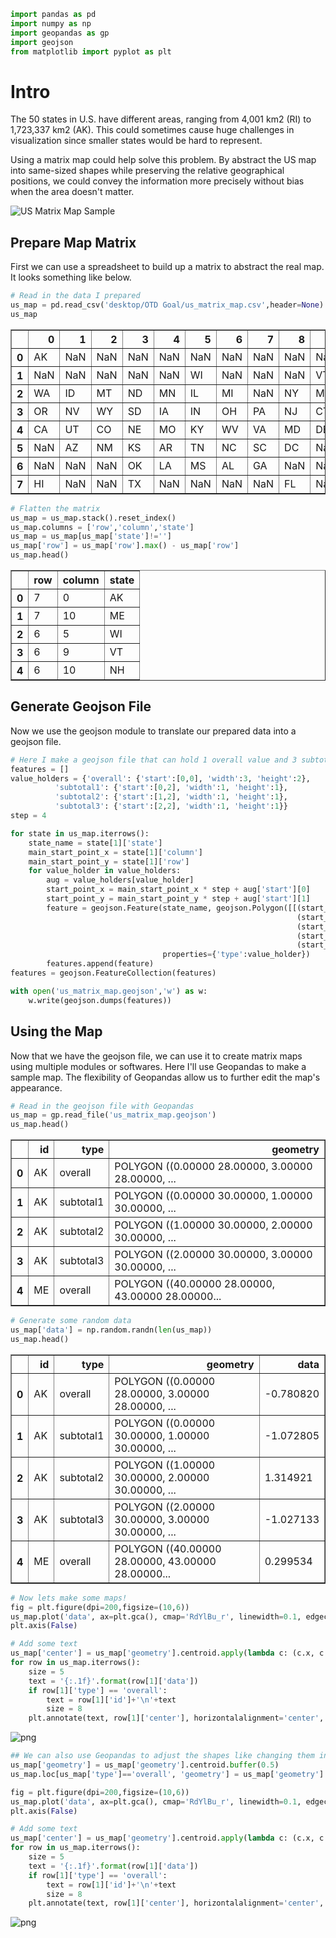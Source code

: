 ```python
import pandas as pd
import numpy as np
import geopandas as gp
import geojson
from matplotlib import pyplot as plt
```

# Intro
The 50 states in U.S. have different areas, ranging from 4,001 km2 (RI) to 1,723,337 km2 (AK). This could sometimes cause huge challenges in visualization since smaller states would be hard to represent. 

Using a matrix map could help solve this problem. By abstract the US map into same-sized shapes while preserving the relative geographical positions, we could convey the information more precisely without bias when the area doesn't matter.

![US Matrix Map Sample](us_matrix_map_sample.png)

## Prepare Map Matrix

First we can use a spreadsheet to build up a matrix to abstract the real map. It looks something like below.


```python
# Read in the data I prepared
us_map = pd.read_csv('desktop/OTD Goal/us_matrix_map.csv',header=None)
us_map
```




<div>
<table border="1" class="dataframe">
  <thead>
    <tr style="text-align: right;">
      <th></th>
      <th>0</th>
      <th>1</th>
      <th>2</th>
      <th>3</th>
      <th>4</th>
      <th>5</th>
      <th>6</th>
      <th>7</th>
      <th>8</th>
      <th>9</th>
      <th>10</th>
    </tr>
  </thead>
  <tbody>
    <tr>
      <th>0</th>
      <td>AK</td>
      <td>NaN</td>
      <td>NaN</td>
      <td>NaN</td>
      <td>NaN</td>
      <td>NaN</td>
      <td>NaN</td>
      <td>NaN</td>
      <td>NaN</td>
      <td>NaN</td>
      <td>ME</td>
    </tr>
    <tr>
      <th>1</th>
      <td>NaN</td>
      <td>NaN</td>
      <td>NaN</td>
      <td>NaN</td>
      <td>NaN</td>
      <td>WI</td>
      <td>NaN</td>
      <td>NaN</td>
      <td>NaN</td>
      <td>VT</td>
      <td>NH</td>
    </tr>
    <tr>
      <th>2</th>
      <td>WA</td>
      <td>ID</td>
      <td>MT</td>
      <td>ND</td>
      <td>MN</td>
      <td>IL</td>
      <td>MI</td>
      <td>NaN</td>
      <td>NY</td>
      <td>MA</td>
      <td>NaN</td>
    </tr>
    <tr>
      <th>3</th>
      <td>OR</td>
      <td>NV</td>
      <td>WY</td>
      <td>SD</td>
      <td>IA</td>
      <td>IN</td>
      <td>OH</td>
      <td>PA</td>
      <td>NJ</td>
      <td>CT</td>
      <td>RI</td>
    </tr>
    <tr>
      <th>4</th>
      <td>CA</td>
      <td>UT</td>
      <td>CO</td>
      <td>NE</td>
      <td>MO</td>
      <td>KY</td>
      <td>WV</td>
      <td>VA</td>
      <td>MD</td>
      <td>DE</td>
      <td>NaN</td>
    </tr>
    <tr>
      <th>5</th>
      <td>NaN</td>
      <td>AZ</td>
      <td>NM</td>
      <td>KS</td>
      <td>AR</td>
      <td>TN</td>
      <td>NC</td>
      <td>SC</td>
      <td>DC</td>
      <td>NaN</td>
      <td>NaN</td>
    </tr>
    <tr>
      <th>6</th>
      <td>NaN</td>
      <td>NaN</td>
      <td>NaN</td>
      <td>OK</td>
      <td>LA</td>
      <td>MS</td>
      <td>AL</td>
      <td>GA</td>
      <td>NaN</td>
      <td>NaN</td>
      <td>NaN</td>
    </tr>
    <tr>
      <th>7</th>
      <td>HI</td>
      <td>NaN</td>
      <td>NaN</td>
      <td>TX</td>
      <td>NaN</td>
      <td>NaN</td>
      <td>NaN</td>
      <td>NaN</td>
      <td>FL</td>
      <td>NaN</td>
      <td>NaN</td>
    </tr>
  </tbody>
</table>
</div>




```python
# Flatten the matrix
us_map = us_map.stack().reset_index()
us_map.columns = ['row','column','state']
us_map = us_map[us_map['state']!='']
us_map['row'] = us_map['row'].max() - us_map['row'] 
us_map.head()
```




<div>
<table border="1" class="dataframe">
  <thead>
    <tr style="text-align: right;">
      <th></th>
      <th>row</th>
      <th>column</th>
      <th>state</th>
    </tr>
  </thead>
  <tbody>
    <tr>
      <th>0</th>
      <td>7</td>
      <td>0</td>
      <td>AK</td>
    </tr>
    <tr>
      <th>1</th>
      <td>7</td>
      <td>10</td>
      <td>ME</td>
    </tr>
    <tr>
      <th>2</th>
      <td>6</td>
      <td>5</td>
      <td>WI</td>
    </tr>
    <tr>
      <th>3</th>
      <td>6</td>
      <td>9</td>
      <td>VT</td>
    </tr>
    <tr>
      <th>4</th>
      <td>6</td>
      <td>10</td>
      <td>NH</td>
    </tr>
  </tbody>
</table>
</div>



## Generate Geojson File
Now we use the geojson module to translate our prepared data into a geojson file.


```python
# Here I make a geojson file that can hold 1 overall value and 3 subtotal value for each state
features = []
value_holders = {'overall': {'start':[0,0], 'width':3, 'height':2},
          'subtotal1': {'start':[0,2], 'width':1, 'height':1},
          'subtotal2': {'start':[1,2], 'width':1, 'height':1},
          'subtotal3': {'start':[2,2], 'width':1, 'height':1}}
step = 4

for state in us_map.iterrows():
    state_name = state[1]['state']
    main_start_point_x = state[1]['column']
    main_start_point_y = state[1]['row']
    for value_holder in value_holders:
        aug = value_holders[value_holder]
        start_point_x = main_start_point_x * step + aug['start'][0] 
        start_point_y = main_start_point_y * step + aug['start'][1]
        feature = geojson.Feature(state_name, geojson.Polygon([[(start_point_x, start_point_y),
                                                                (start_point_x+aug['width'],start_point_y),
                                                                (start_point_x+aug['width'],start_point_y+aug['height']),
                                                                (start_point_x,start_point_y+aug['height']),
                                                                (start_point_x,start_point_y)]]), 
                                  properties={'type':value_holder})
        features.append(feature)
features = geojson.FeatureCollection(features)

with open('us_matrix_map.geojson','w') as w:
    w.write(geojson.dumps(features))
```

## Using the Map
Now that we have the geojson file, we can use it to create matrix maps using multiple modules or softwares. Here I'll use Geopandas to make a sample map. The flexibility of Geopandas allow us to further edit the map's appearance.


```python
# Read in the geojson file with Geopandas
us_map = gp.read_file('us_matrix_map.geojson')
us_map.head()
```




<div>
<table border="1" class="dataframe">
  <thead>
    <tr style="text-align: right;">
      <th></th>
      <th>id</th>
      <th>type</th>
      <th>geometry</th>
    </tr>
  </thead>
  <tbody>
    <tr>
      <th>0</th>
      <td>AK</td>
      <td>overall</td>
      <td>POLYGON ((0.00000 28.00000, 3.00000 28.00000, ...</td>
    </tr>
    <tr>
      <th>1</th>
      <td>AK</td>
      <td>subtotal1</td>
      <td>POLYGON ((0.00000 30.00000, 1.00000 30.00000, ...</td>
    </tr>
    <tr>
      <th>2</th>
      <td>AK</td>
      <td>subtotal2</td>
      <td>POLYGON ((1.00000 30.00000, 2.00000 30.00000, ...</td>
    </tr>
    <tr>
      <th>3</th>
      <td>AK</td>
      <td>subtotal3</td>
      <td>POLYGON ((2.00000 30.00000, 3.00000 30.00000, ...</td>
    </tr>
    <tr>
      <th>4</th>
      <td>ME</td>
      <td>overall</td>
      <td>POLYGON ((40.00000 28.00000, 43.00000 28.00000...</td>
    </tr>
  </tbody>
</table>
</div>




```python
# Generate some random data
us_map['data'] = np.random.randn(len(us_map))
us_map.head()
```




<div>
<table border="1" class="dataframe">
  <thead>
    <tr style="text-align: right;">
      <th></th>
      <th>id</th>
      <th>type</th>
      <th>geometry</th>
      <th>data</th>
    </tr>
  </thead>
  <tbody>
    <tr>
      <th>0</th>
      <td>AK</td>
      <td>overall</td>
      <td>POLYGON ((0.00000 28.00000, 3.00000 28.00000, ...</td>
      <td>-0.780820</td>
    </tr>
    <tr>
      <th>1</th>
      <td>AK</td>
      <td>subtotal1</td>
      <td>POLYGON ((0.00000 30.00000, 1.00000 30.00000, ...</td>
      <td>-1.072805</td>
    </tr>
    <tr>
      <th>2</th>
      <td>AK</td>
      <td>subtotal2</td>
      <td>POLYGON ((1.00000 30.00000, 2.00000 30.00000, ...</td>
      <td>1.314921</td>
    </tr>
    <tr>
      <th>3</th>
      <td>AK</td>
      <td>subtotal3</td>
      <td>POLYGON ((2.00000 30.00000, 3.00000 30.00000, ...</td>
      <td>-1.027133</td>
    </tr>
    <tr>
      <th>4</th>
      <td>ME</td>
      <td>overall</td>
      <td>POLYGON ((40.00000 28.00000, 43.00000 28.00000...</td>
      <td>0.299534</td>
    </tr>
  </tbody>
</table>
</div>




```python
# Now lets make some maps!
fig = plt.figure(dpi=200,figsize=(10,6))
us_map.plot('data', ax=plt.gca(), cmap='RdYlBu_r', linewidth=0.1, edgecolor='grey', vmin=-5, vmax=5)
plt.axis(False)

# Add some text
us_map['center'] = us_map['geometry'].centroid.apply(lambda c: (c.x, c.y))
for row in us_map.iterrows():
    size = 5
    text = '{:.1f}'.format(row[1]['data'])
    if row[1]['type'] == 'overall':
        text = row[1]['id']+'\n'+text
        size = 8
    plt.annotate(text, row[1]['center'], horizontalalignment='center', verticalalignment='center', size=size)
```



    
![png](output_11_1.png)
    



```python
## We can also use Geopandas to adjust the shapes like changing them into circles!
us_map['geometry'] = us_map['geometry'].centroid.buffer(0.5)
us_map.loc[us_map['type']=='overall', 'geometry'] = us_map['geometry'].buffer(0.5)

fig = plt.figure(dpi=200,figsize=(10,6))
us_map.plot('data', ax=plt.gca(), cmap='RdYlBu_r', linewidth=0.1, edgecolor='grey', vmin=-5, vmax=5)
plt.axis(False)

# Add some text
us_map['center'] = us_map['geometry'].centroid.apply(lambda c: (c.x, c.y))
for row in us_map.iterrows():
    size = 5
    text = '{:.1f}'.format(row[1]['data'])
    if row[1]['type'] == 'overall':
        text = row[1]['id']+'\n'+text
        size = 8
    plt.annotate(text, row[1]['center'], horizontalalignment='center', verticalalignment='center', size=size)
```


    
![png](output_12_1.png)
    



```python

```
